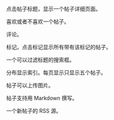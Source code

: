 点击帖子标题，显示一个帖子详细页面。

喜欢或者不喜欢一个帖子。

评论。

标记。点击标记显示所有带有该标记的帖子。

一个可以过滤标题的搜索框。

分布显示索引。每页显示只显示五个帖子。

帖子可以上传图片。

帖子支持用 Markdown 撰写。

一个新帖子的 RSS 源。